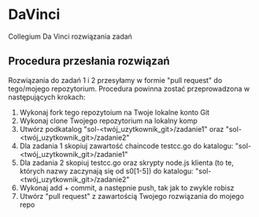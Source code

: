 # DaVinci
Collegium Da Vinci rozwiązania zadań

## Procedura przesłania rozwiązań

Rozwiązania do zadań 1 i 2 przesyłamy w formie "pull request" do tego/mojego repozytorium. 
Procedura powinna zostać przeprowadzona w następujących krokach:

1. Wykonaj fork tego repozytoium na Twoje lokalne konto Git
2. Wykonaj clone Twojego repozytorium na lokalny komp
3. Utwórz podkatalog "sol-<twój_uzytkownik_git>/zadanie1" oraz "sol-<twój_uzytkownik_git>/zadanie2"
4. Dla zadania 1 skopiuj zawartość chaincode testcc.go do katalogu: "sol-<twój_uzytkownik_git>/zadanie1"
5. Dla zadania 2 skopiuj testcc.go oraz skrypty node.js klienta (to te, których nazwy zaczynają się od s0[1-5]) do katalogu: "sol-<twój_uzytkownik_git>/zadanie2" 
6. Wykonaj add + commit, a następnie push, tak jak to zwykle robisz
7. Utwórz "pull request" z zawartością Twojego rozwiązania do mojego repo

